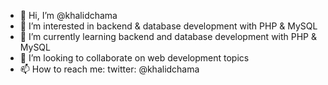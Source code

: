 - 👋 Hi, I’m @khalidchama
- 👀 I’m interested in backend & database development with PHP & MySQL
- 🌱 I’m currently learning backend and database development with PHP & MySQL
- 💞️ I’m looking to collaborate on web development topics
- 📫 How to reach me: twitter: @khalidchama

<!---
khalidchama/khalidchama is a ✨ special ✨ repository because its `README.md` (this file) appears on your GitHub profile.
You can click the Preview link to take a look at your changes.
--->
